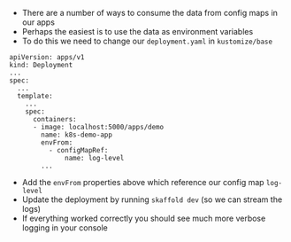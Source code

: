 



*   There are a number of ways to consume the data from config maps in our apps
*   Perhaps the easiest is to use the data as environment variables
*   To do this we need to change our `deployment.yaml` in `kustomize/base`


```
apiVersion: apps/v1
kind: Deployment
...
spec:
  ...
  template:
    ...
    spec:
      containers:
      - image: localhost:5000/apps/demo
        name: k8s-demo-app
        envFrom:
          - configMapRef:
              name: log-level
        ...

```



*   Add the `envFrom` properties above which reference our config map `log-level`
*   Update the deployment by running `skaffold dev` (so we can stream the logs)
*   If everything worked correctly you should see much more verbose logging in your console

